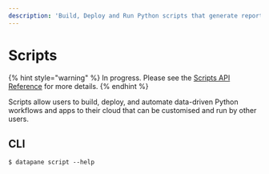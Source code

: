 ```yaml
---
description: 'Build, Deploy and Run Python scripts that generate reports or actions'
---
```


# Scripts

{% hint style="warning" %}
In progress. Please see the [Scripts API Reference](https://datapane.github.io/datapane/teams.html#datapane.client.api.teams.Script) for more details.
{% endhint %}

Scripts allow users to build, deploy, and automate data-driven Python workflows and apps to their cloud that can be customised and run by other users.

## CLI

```text
$ datapane script --help
```

